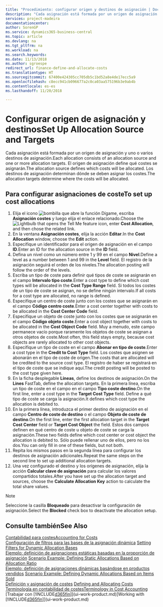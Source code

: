 ```yaml
---
title: "Procedimiento: configurar origen y destinos de asignación | Documentos de Microsoft"
description: "Cada asignación está formada por un origen de asignación y uno o varios destinos de asignación. El origen de asignación define qué costes se asignarán. Los destinos de asignación determinan dónde se deben asignar los costes."
services: project-madeira
documentationcenter: 
author: SorenGP
ms.service: dynamics365-business-central
ms.topic: article
ms.devlang: na
ms.tgt_pltfrm: na
ms.workload: na
ms.search.keywords: 
ms.date: 11/13/2018
ms.author: sgroespe
redirect_url: finance-define-and-allocate-costs
ms.translationtype: HT
ms.sourcegitcommit: 67400e424305cc705db5c1bd52a8e4de17ecc5a9
ms.openlocfilehash: c8ecc941cb096677a2c0ca03aa575196b3e9ab4b
ms.contentlocale: es-es
ms.lasthandoff: 11/20/2018

---
```

# <a name="set-up-allocation-source-and-targets"></a><span data-ttu-id="b4f00-105">Configurar origen de asignación y destinos</span><span class="sxs-lookup"><span data-stu-id="b4f00-105">Set Up Allocation Source and Targets</span></span>
<span data-ttu-id="b4f00-106">Cada asignación está formada por un origen de asignación y uno o varios destinos de asignación.</span><span class="sxs-lookup"><span data-stu-id="b4f00-106">Each allocation consists of an allocation source and one or more allocation targets.</span></span> <span data-ttu-id="b4f00-107">El origen de asignación define qué costes se asignarán.</span><span class="sxs-lookup"><span data-stu-id="b4f00-107">The allocation source defines which costs will be allocated.</span></span> <span data-ttu-id="b4f00-108">Los destinos de asignación determinan dónde se deben asignar los costes.</span><span class="sxs-lookup"><span data-stu-id="b4f00-108">The allocation targets determine where the costs will be allocated.</span></span>  

## <a name="to-set-up-cost-allocations"></a><span data-ttu-id="b4f00-109">Para configurar asignaciones de coste</span><span class="sxs-lookup"><span data-stu-id="b4f00-109">To set up cost allocations</span></span>  
1.  <span data-ttu-id="b4f00-110">Elija el icono ![bombilla que abre la función Dígame](media/ui-search/search_small.png "Dígame que desea hacer"), escriba **Asignación costes** y luego elija el enlace relacionado.</span><span class="sxs-lookup"><span data-stu-id="b4f00-110">Choose the ![Lightbulb that opens the Tell Me feature](media/ui-search/search_small.png "Tell me what you want to do") icon, enter **Cost Allocation**, and then chose the related link.</span></span>  
2.  <span data-ttu-id="b4f00-111">En la ventana **Asignación costes**, elija la acción **Editar**.</span><span class="sxs-lookup"><span data-stu-id="b4f00-111">In the **Cost Allocation** window, choose the **Edit** action.</span></span>  
3.  <span data-ttu-id="b4f00-112">Especifique un identificador para el origen de asignación en el campo **ID**.</span><span class="sxs-lookup"><span data-stu-id="b4f00-112">Enter an ID for the allocation source in the **ID** field.</span></span>  
4.  <span data-ttu-id="b4f00-113">Defina un nivel como un número entre 1 y 99 en el campo **Nivel**.</span><span class="sxs-lookup"><span data-stu-id="b4f00-113">Define a level as a number between 1 and 99 in the **Level** field.</span></span> <span data-ttu-id="b4f00-114">El registro de la asignación seguirá el orden de los niveles.</span><span class="sxs-lookup"><span data-stu-id="b4f00-114">The allocation posting will follow the order of the levels.</span></span>  
5.  <span data-ttu-id="b4f00-115">Escriba un tipo de coste para definir qué tipos de coste se asignarán en el campo **Intervalo tipo coste**.</span><span class="sxs-lookup"><span data-stu-id="b4f00-115">Enter a cost type to define which cost types will be allocated in the **Cost Type Range** field.</span></span> <span data-ttu-id="b4f00-116">Si todos los costes de un tipo de coste se asignan, no se define ningún intervalo.</span><span class="sxs-lookup"><span data-stu-id="b4f00-116">If all costs for a cost type are allocated, no range is defined.</span></span>  
6.  <span data-ttu-id="b4f00-117">Especifique un centro de coste junto con los costes que se asignarán en el campo **Código centro coste**.</span><span class="sxs-lookup"><span data-stu-id="b4f00-117">Enter a cost center together with costs to be allocated in the **Cost Center Code** field.</span></span>  
7.  <span data-ttu-id="b4f00-118">Especifique un objeto de coste junto con los costes que se asignarán en el campo **Código objeto coste**.</span><span class="sxs-lookup"><span data-stu-id="b4f00-118">Enter a cost object together with costs to be allocated in the **Cost Object Code** field.</span></span> <span data-ttu-id="b4f00-119">Muy a menudo, este campo permanece vacío porque raramente los objetos de coste se asignan a otros objetos de coste.</span><span class="sxs-lookup"><span data-stu-id="b4f00-119">Most often, this field stays empty, because cost objects are rarely allocated to other cost objects.</span></span>  
8.  <span data-ttu-id="b4f00-120">Especifique un tipo de coste en el campo **Abonar en tipo de coste**.</span><span class="sxs-lookup"><span data-stu-id="b4f00-120">Enter a cost type in the **Credit to Cost Type** field.</span></span> <span data-ttu-id="b4f00-121">Los costes que asignen se abonarán en el tipo de coste de origen.</span><span class="sxs-lookup"><span data-stu-id="b4f00-121">The costs that are allocated will be credited to the source cost type.</span></span> <span data-ttu-id="b4f00-122">El registro de haber se registrará en el tipo de coste que se indique aquí.</span><span class="sxs-lookup"><span data-stu-id="b4f00-122">The credit posting will be posted to the cost type given here.</span></span>  
9. <span data-ttu-id="b4f00-123">En la ficha desplegable **Líneas**, define los destinos de asignación.</span><span class="sxs-lookup"><span data-stu-id="b4f00-123">On the **Lines** FastTab, define the allocation targets.</span></span> <span data-ttu-id="b4f00-124">En la primera línea, escriba un tipo de coste en el campo en el campo **Tipo coste destino**.</span><span class="sxs-lookup"><span data-stu-id="b4f00-124">On the first line, enter a cost type in the **Target Cost Type** field.</span></span> <span data-ttu-id="b4f00-125">Define a qué tipo de coste se carga la asignación.</span><span class="sxs-lookup"><span data-stu-id="b4f00-125">It defines which cost type the allocation is debited to.</span></span>  
10. <span data-ttu-id="b4f00-126">En la primera línea, introduzca el primer destino de asignación en el campo **Centro de coste de destino** o el campo **Objeto de coste de destino**.</span><span class="sxs-lookup"><span data-stu-id="b4f00-126">On the first line, enter the first allocation target in the **Target Cost Center** field or **Target Cost Object** the field.</span></span> <span data-ttu-id="b4f00-127">Estos dos campos definen en qué centro de coste u objeto de coste se carga la asignación.</span><span class="sxs-lookup"><span data-stu-id="b4f00-127">These two fields define which cost center or cost object the allocation is debited to.</span></span> <span data-ttu-id="b4f00-128">Sólo puede rellenar uno de ellos, pero no los dos.</span><span class="sxs-lookup"><span data-stu-id="b4f00-128">You can only fill in one of these fields, but not both.</span></span>  
11. <span data-ttu-id="b4f00-129">Repita los mismos pasos en la segunda línea para configurar los destinos de asignación adicionales.</span><span class="sxs-lookup"><span data-stu-id="b4f00-129">Repeat the same steps on the second line to set up additional allocation targets.</span></span>  
12. <span data-ttu-id="b4f00-130">Una vez configurado el destino y los orígenes de asignación, elija la acción **Calcular clave de asignación** para calcular los valores compartidos totales.</span><span class="sxs-lookup"><span data-stu-id="b4f00-130">After you have set up the allocation target and sources, choose the **Calculate Allocation Key** action to calculate the total share values.</span></span>  

> [!NOTE]  
>  <span data-ttu-id="b4f00-131">Seleccione la casilla **Bloqueado** para desactivar la configuración de asignación.</span><span class="sxs-lookup"><span data-stu-id="b4f00-131">Select the **Blocked** check box to deactivate the allocation setup.</span></span>  

## <a name="see-also"></a><span data-ttu-id="b4f00-132">Consulte también</span><span class="sxs-lookup"><span data-stu-id="b4f00-132">See Also</span></span>  
[<span data-ttu-id="b4f00-133">Contabilidad para costes</span><span class="sxs-lookup"><span data-stu-id="b4f00-133">Accounting for Costs</span></span>](finance-manage-cost-accounting.md)  
 <span data-ttu-id="b4f00-134">[Configuración de filtros para las bases de la asignación dinámica](finance-setting-filters-for-dynamic-allocation-bases.md) </span><span class="sxs-lookup"><span data-stu-id="b4f00-134">[Setting Filters for Dynamic Allocation Bases](finance-setting-filters-for-dynamic-allocation-bases.md) </span></span>  
 <span data-ttu-id="b4f00-135">[Ejemplo: definición de asignaciones estáticas basadas en la proporción de asignación](finance-scenario-example-defining-static-allocations-based-on-allocation-ratio.md) </span><span class="sxs-lookup"><span data-stu-id="b4f00-135">[Scenario Example: Defining Static Allocations Based on Allocation Ratio](finance-scenario-example-defining-static-allocations-based-on-allocation-ratio.md) </span></span>  
 <span data-ttu-id="b4f00-136">[Ejemplo: definición de asignaciones dinámicas basándose en productos vendidos](finance-scenario-example-defining-dynamic-allocations-based-on-items-sold.md) </span><span class="sxs-lookup"><span data-stu-id="b4f00-136">[Scenario Example: Defining Dynamic Allocations Based on Items Sold](finance-scenario-example-defining-dynamic-allocations-based-on-items-sold.md) </span></span>  
 <span data-ttu-id="b4f00-137">[Definición y asignación de costes](finance-define-and-allocate-costs.md) </span><span class="sxs-lookup"><span data-stu-id="b4f00-137">[Defining and Allocating Costs](finance-define-and-allocate-costs.md) </span></span>  
 [<span data-ttu-id="b4f00-138">Terminología en contabilidad de costes</span><span class="sxs-lookup"><span data-stu-id="b4f00-138">Terminology in Cost Accounting</span></span>](finance-terminology-in-cost-accounting.md)  
 <span data-ttu-id="b4f00-139">[Trabajar con [!INCLUDE[d365fin](includes/d365fin_md.md)]](ui-work-product.md)</span><span class="sxs-lookup"><span data-stu-id="b4f00-139">[Working with [!INCLUDE[d365fin](includes/d365fin_md.md)]](ui-work-product.md)</span></span>

